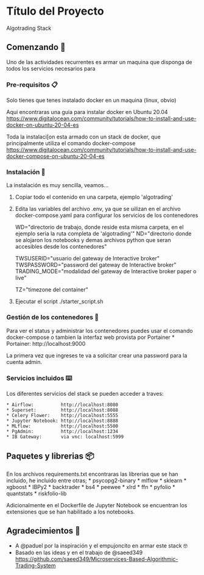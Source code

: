 # Título del Proyecto

Algotrading Stack

## Comenzando 🚀

Uno de las actividades recurrentes es armar un maquina que disponga de todos los servicios necesarios para


### Pre-requisitos 📋

Solo tienes que tenes instalado docker en un maquina (linux, obvio)

Aqui encontraras una guia para instalar docker en Ubuntu 20.04
https://www.digitalocean.com/community/tutorials/how-to-install-and-use-docker-on-ubuntu-20-04-es

Toda la instalaci[on esta armado con un stack de docker, que principalmente utiliza el comando docker-compose
https://www.digitalocean.com/community/tutorials/how-to-install-and-use-docker-compose-on-ubuntu-20-04-es

### Instalación 🔧

La instalación es muy sencilla, veamos...

1) Copiar todo el contenido en una carpeta, ejemplo 'algotrading'

2) Edita las variables del archivo .env, ya que se uilizan en el archivo docker-compose.yaml para configurar los servicios de los contenedores

    WD="directorio de trabajo, donde reside esta misma carpeta, en el ejemplo seria la ruta completa de 'algotrading'"
    ND="directorio donde se alojaron los notebooks y demas archivos python que seran accesibles desde los contenedores"

    TWSUSERID="usuario del gateway de Interactive broker" 
    TWSPASSWORD="password del gateway de Interactive broker" 
    TRADING_MODE="modalidad del gateway de Interactive broker paper o live"

    TZ="timezone del container"

3) Ejecutar el script
./starter_script.sh

### Gestión de los contenedores 🔩

Para ver el status y administrar los contenedores puedes usar el comando docker-compose o tambien la interfaz web provista por Portainer 
    * Portainer:        http://localhost:9000

La primera vez que ingreses te va a solicitar crear una password para la cuenta admin.

### Servicios incluidos ⌨️

Los diferentes servicios del stack se pueden acceder a traves:

    * Airflow:          http://localhost:8080
    * Superset:         http://localhost:8088
    * Celery Flower:    http://localhost:5555
    * Jupyter Notebook: http://localhost:8888
    * MLflow:           http://localhost:5500
    * PgAdmin:          http://localhost:1234
    * IB Gateway:       via vnc: localhost:5999

## Paquetes y librerias 📦

En los archivos requirements.txt encontraras las librerias que se han incluido, he incluido entre otras;
    * psycopg2-binary
    * mlflow
    * sklearn
    * xgboost
    * IBPy2
    * backtrader
    * bs4
    * peewee
    * xlrd
    * ffn
    * pyfolio
    * quantstats
    * riskfolio-lib

Adicionalmente en el Dockerfile de Jupyter Notebook se encuentran los extensiones que se han habilitado a los notebooks.

## Agradecimientos 📢

* A @paduel por la inspiración y el empujoncito en armar este stack 🤓
* Basado en las ideas y en el trabajo de @saeed349 
https://github.com/saeed349/Microservices-Based-Algorithmic-Trading-System


